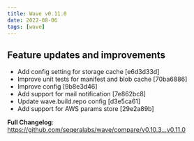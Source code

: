 ```yaml
---
title: Wave v0.11.0
date: 2022-08-06
tags: [wave]
---
```


## Feature updates and improvements

* Add config setting for storage cache [e6d3d33d]
* Improve unit tests for manifest and blob cache [70ba6886]
* Improve config [9b8e3d46]
* Add support for mail notification [7e862bc8]
* Update wave.build.repo config [d3e5ca61]
* Add support for AWS params store [29e2a89b]

**Full Changelog**: https://github.com/seqeralabs/wave/compare/v0.10.3...v0.11.0
